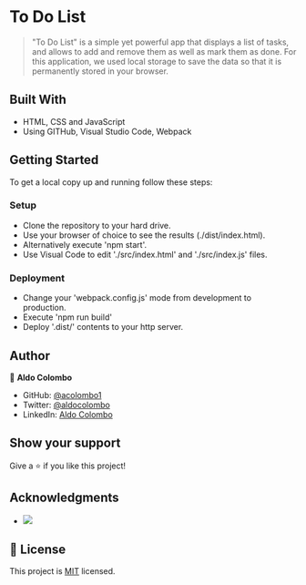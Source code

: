 # To Do List
> "To Do List" is a simple yet powerful app that displays a list of tasks, and allows to add and remove them as well as mark them as done. For this application, we used local storage to save the data so that it is permanently stored in your browser.

## Built With

- HTML, CSS and JavaScript
- Using GITHub, Visual Studio Code, Webpack

## Getting Started

To get a local copy up and running follow these steps:

### Setup

- Clone the repository to your hard drive.
- Use your browser of choice to see the results (./dist/index.html).
- Alternatively execute 'npm start'.
- Use Visual Code to edit './src/index.html' and './src/index.js' files.
### Deployment

- Change your 'webpack.config.js' mode from development to production.
- Execute 'npm run build'
- Deploy '.dist/' contents to your http server.
## Author

👤 **Aldo Colombo**

- GitHub: [@acolombo1](https://github.com/acolombo1)
- Twitter: [@aldocolombo](https://twitter.com/aldocolombo)
- LinkedIn: [Aldo Colombo](https://www.linkedin.com/in/aldo-colombo-2156009)

## Show your support

Give a ⭐️ if you like this project!

## Acknowledgments

- ![](https://img.shields.io/badge/Microverse-blueviolet)

## 📝 License

This project is [MIT](./LICENSE) licensed.
